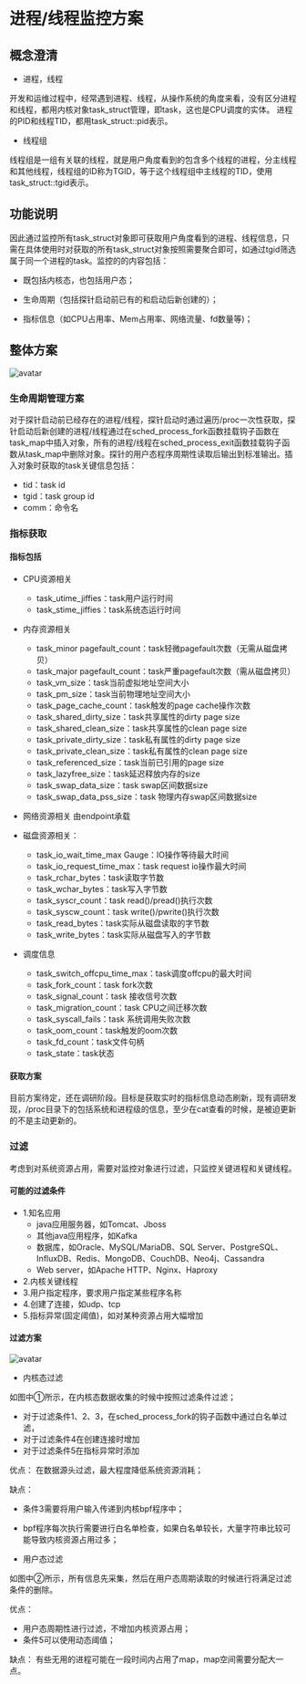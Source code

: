 # 进程/线程监控方案

## 概念澄清

- 进程，线程

开发和运维过程中，经常遇到进程、线程，从操作系统的角度来看，没有区分进程和线程，都用内核对象task_struct管理，即task，这也是CPU调度的实体。 进程的PID和线程TID，都用task_struct::pid表示。

- 线程组

线程组是一组有关联的线程，就是用户角度看到的包含多个线程的进程，分主线程和其他线程，线程组的ID称为TGID，等于这个线程组中主线程的TID，使用task_struct::tgid表示。

## 功能说明

因此通过监控所有task_struct对象即可获取用户角度看到的进程、线程信息，只需在具体使用时对获取的所有task_struct对象按照需要聚合即可，如通过tgid筛选属于同一个进程的task。监控的的内容包括：

- 既包括内核态，也包括用户态；

- 生命周期（包括探针启动前已有的和启动后新创建的）；

- 指标信息（如CPU占用率、Mem占用率、网络流量、fd数量等)；

## 整体方案

![avatar](./images/whole.png)

### 生命周期管理方案

对于探针启动前已经存在的进程/线程，探针启动时通过遍历/proc一次性获取，探针启动后新创建的进程/线程通过在sched_process_fork函数挂载钩子函数在task_map中插入对象，所有的进程/线程在sched_process_exit函数挂载钩子函数从task_map中删除对象。探针的用户态程序周期性读取后输出到标准输出。插入对象时获取的task关键信息包括：

- tid：task id
- tgid：task group id
- comm：命令名

### 指标获取

#### 指标包括

- ​CPU资源相关
  - task_utime_jiffies：task用户运行时间
  - task_stime_jiffies：task系统态运行时间

- 内存资源相关
  - task_minor pagefault_count：task轻微pagefault次数（无需从磁盘拷贝）
  - task_major pagefault_count：task严重pagefault次数（需从磁盘拷贝）
  - task_vm_size：task当前虚拟地址空间大小
  - task_pm_size：task当前物理地址空间大小
  - task_page_cache_count：task触发的page cache操作次数
  - task_shared_dirty_size：task共享属性的dirty page size
  - task_shared_clean_size：task共享属性的clean page size
  - task_private_dirty_size：task私有属性的dirty page size
  - task_private_clean_size：task私有属性的clean page size
  - task_referenced_size：task当前已引用的page size
  - task_lazyfree_size：task延迟释放内存的size
  - task_swap_data_size：task swap区间数据size
  - task_swap_data_pss_size：task 物理内存swap区间数据size

- 网络资源相关
  由endpoint承载

- 磁盘资源相关：
  - task_io_wait_time_max	Gauge：IO操作等待最大时间
  - task_io_request_time_max：task request io操作最大时间
  - task_rchar_bytes：task读取字节数
  - task_wchar_bytes：task写入字节数
  - task_syscr_count：task read()/pread()执行次数
  - task_syscw_count：task write()/pwrite()执行次数
  - task_read_bytes：task实际从磁盘读取的字节数
  - task_write_bytes：task实际从磁盘写入的字节数

- 调度信息
  - task_switch_offcpu_time_max：task调度offcpu的最大时间
  - task_fork_count：task fork次数
  - task_signal_count：task 接收信号次数
  - task_migration_count：task CPU之间迁移次数
  - task_syscall_fails：task 系统调用失败次数
  - task_oom_count：task触发的oom次数
  - task_fd_count：task文件句柄
  - task_state：task状态

#### 获取方案

​目前方案待定，还在调研阶段。目标是获取实时的指标信息动态刷新，现有调研发现，/proc目录下的包括系统和进程级的信息，至少在cat查看的时候，是被迫更新的不是主动更新的。

### 过滤

​考虑到对系统资源占用，需要对监控对象进行过滤，只监控关键进程和关键线程。

#### 可能的过滤条件

- 1.知名应用
  - java应用服务器，如Tomcat、Jboss
  - 其他java应用程序，如Kafka
  - 数据库，如Oracle、MySQL/MariaDB、SQL Server、PostgreSQL、InfluxDB、Redis、MongoDB、CouchDB、Neo4j、Cassandra
  - Web server，如Apache HTTP、Nginx、Haproxy
- 2.内核关键线程
- 3.用户指定程序，要求用户指定某些程序名称
- 4.创建了连接，如udp、tcp
- 5.指标异常(固定阈值)，如对某种资源占用大幅增加

#### 过滤方案

![avatar](./images/filter.png)

- 内核态过滤

如图中①所示，在内核态数据收集的时候中按照过滤条件过滤；

- 对于过滤条件1、2、3，在sched_process_fork的钩子函数中通过白名单过滤，
- 对于过滤条件4在创建连接时增加
- 对于过滤条件5在指标异常时添加

优点：
在数据源头过滤，最大程度降低系统资源消耗；

缺点：

- 条件3需要将用户输入传递到内核bpf程序中；
- bpf程序每次执行需要进行白名单检查，如果白名单较长，大量字符串比较可能导致内核资源占用过多；

- 用户态过滤

如图中②所示，所有信息先采集，然后在用户态周期读取的时候进行将满足过滤条件的删除。

优点：

- 用户态周期性进行过滤，不增加内核资源占用；
- 条件5可以使用动态阈值；

缺点：
有些无用的进程可能在一段时间内占用了map，map空间需要分配大一点。
